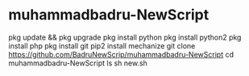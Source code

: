 # muhammadbadru-NewScript




pkg update && pkg upgrade 
pkg install python
 pkg install python2 
pkg install php 
pkg install git 
pip2 install mechanize 
git clone https://github.com/BadruNewScrip/muhammadbadru-NewScript
cd muhammadbadru-NewScript
ls
sh new.sh
